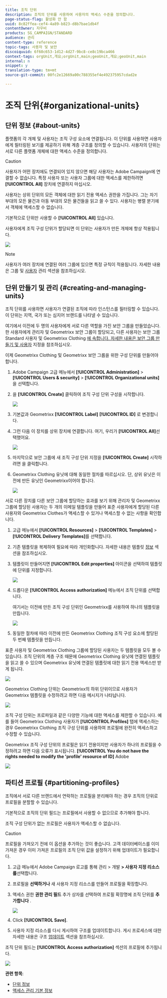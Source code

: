 ```yaml
---
title: 조직 단위
description: 조직의 단위를 사용하여 사용자의 액세스 수준을 정의합니다.
page-status-flag: 활성화 안 함
uuid: 8c82ffea-cef4-4a89-b823-d8b7bae1db4f
contentOwner: 자우비
products: SG_CAMPAIGN/STANDARD
audience: 관리
content-type: reference
topic-tags: 사용자 및 보안
discoiquuid: 6f60c653-1d12-4d27-9bc8-ce8c19bca466
context-tags: orgUnit,개요;orgUnit,main;geoUnit,개요;geoUnit,main
internal: n
snippet: y
translation-type: tm+mt
source-git-commit: 00fc2e12669a00c788355ef4e492375957cdad2e

---
```



# 조직 단위{#organizational-units}

## 단위 정보 {#about-units}

플랫폼의 각 개체 및 사용자는 조직 구성 요소에 연결됩니다. 이 단위를 사용하면 사용자에게 필터링된 보기를 제공하기 위해 계층 구조를 정의할 수 있습니다. 사용자의 단위는 서로 다른 플랫폼 개체에 대한 액세스 수준을 정의합니다.

>[!CAUTION]
>
>사용자가 어떤 장치에도 연결되어 있지 않으면 해당 사용자는 Adobe Campaign에 연결할 수 없습니다. 특정 사용자 또는 사용자 그룹에 대한 액세스를 제한하려면 **[!UICONTROL All]** 장치에 연결하지 마십시오.

사용자는 상위 단위의 모든 객체에 대한 읽기 전용 액세스 권한을 가집니다. 그는 자기 부대의 모든 물건과 아동 부대의 모든 물건들을 읽고 쓸 수 있다. 사용자는 병렬 분기에서 객체에 액세스할 수 없습니다.

기본적으로 단위만 사용할 수 **[!UICONTROL All]** 있습니다.

사용자에게 조직 구성 단위가 할당되면 이 단위는 사용자가 만든 개체에 항상 적용됩니다.

![](assets/user_management_2.png)

>[!NOTE]
>
>사용자가 여러 장치에 연결된 여러 그룹에 있으면 특정 규칙이 적용됩니다. 자세한 내용은 그룹 및 [사용자](../../administration/using/managing-groups-and-users.md) 관리 섹션을 참조하십시오.

## 단위 만들기 및 관리 {#creating-and-managing-units}

조직 단위를 사용하면 사용자가 연결된 조직에 따라 인스턴스를 필터링할 수 있습니다. 이 단위는 지역, 국가 또는 심지어 브랜드를 나타낼 수 있습니다.

여기에서 이전에 두 명의 사용자에게 서로 다른 역할을 가진 보안 그룹을 만들었습니다.한 사용자에게 관리자 및 Geometrixx 보안 그룹이 할당되고, 다른 사용자는 보안 그룹 Standard 사용자 및 Geometrixx Clothing [에 속합니다. 자세한 내용은 보안 그룹 만들기 및 사용자](../../administration/using/managing-groups-and-users.md#creating-a-security-group-and-assigning-users) 지정을 참조하십시오.

이제 Geometrixx Clothing 및 Geometrixx 보안 그룹을 위한 구성 단위를 만들어야 합니다.

1. Adobe Campaign 고급 메뉴에서 **[!UICONTROL Administration]** &gt; **[!UICONTROL Users & security]** &gt; **[!UICONTROL Organizational units]**&#x200B;을 선택합니다.
1. 을 **[!UICONTROL Create]** 클릭하여 조직 구성 단위 구성을 시작합니다.

   ![](assets/manage_units_1.png)

1. 기본값과 Geometrixx **[!UICONTROL Label]** **[!UICONTROL ID]** 로 변경합니다.
1. 그런 다음 이 장치를 상위 장치에 연결합니다. 여기, 우리가 **[!UICONTROL All]**&#x200B;선택했어요.

   ![](assets/manage_units_2.png)

1. 마지막으로 보안 그룹에 새 조직 구성 단위 지정을 **[!UICONTROL Create]** 시작하려면 을 클릭합니다.
1. Geometrixx Clothing 유닛에 대해 동일한 절차를 따르십시오. 단, 상위 유닛은 이전에 만든 유닛인 Geometrixx이어야 합니다.

   ![](assets/manage_units_3.png)

서로 다른 장치를 다른 보안 그룹에 할당하는 효과를 보기 위해 관리자 및 Geometrixx 그룹에 할당된 사용자는 두 개의 이메일 템플릿을 만들어 표준 사용자에게 할당된 다른 사용자와 Geometrixx Clothes가 액세스할 수 있거나 액세스할 수 없는 사항을 확인합니다.

1. 고급 메뉴에서 **[!UICONTROL Resources]** &gt; **[!UICONTROL Templates]** &gt; **[!UICONTROL Delivery Templates]**&#x200B;를 선택합니다.
1. 기존 템플릿을 복제하여 필요에 따라 개인화합니다. 자세한 내용은 템플릿 [정보](../../start/using/about-templates.md) 섹션을 참조하십시오.
1. 템플릿이 만들어지면 **[!UICONTROL Edit properties]** 아이콘을 선택하여 템플릿에 단위를 지정합니다.

   ![](assets/manage_units_6.png)

1. 드롭다운 **[!UICONTROL Access authorization]** 메뉴에서 조직 단위를 선택합니다.

   여기서는 이전에 만든 조직 구성 단위인 Geometrixx를 사용하여 하나의 템플릿을 만듭니다.

   ![](assets/manage_units_5.png)

1. 동일한 절차에 따라 이전에 만든 Geometrixx Clothing 조직 구성 요소에 할당된 두 번째 템플릿을 만듭니다.

표준 사용자 및 Geometrixx Clothing 그룹에 할당된 사용자는 두 템플릿을 모두 볼 수 있습니다. 조직 단위의 계층 구조 때문에 Geometrixx Clothing 유닛에 연결된 템플릿을 읽고 쓸 수 있으며 Geometrixx 유닛에 연결된 템플릿에 대한 읽기 전용 액세스만 받게 됩니다.

![](assets/manage_units_7.png)

Geometrixx Clothing 단위는 Geometrixx의 하위 단위이므로 사용자가 Geometrixx 템플릿을 수정하려고 하면 다음 메시지가 나타납니다.

![](assets/manage_units_8.png)

조직 구성 단위는 프로파일과 같은 다양한 기능에 대한 액세스를 제한할 수 있습니다. 예를 들어 Geometrixx Clothing 사용자가 **[!UICONTROL Profiles]** 탭에 액세스하는 경우 Geometrixx Clothing 조직 구성 단위를 사용하여 프로필에 완전히 액세스하고 수정할 수 있습니다.

Geometrixx 조직 구성 단위의 프로필은 읽기 전용이지만 사용자가 하나의 프로필을 수정하려고 하면 다음 오류가 표시됩니다. **[!UICONTROL You do not have the rights needed to modify the 'profile' resource of ID]** Adobe

![](assets/manage_units_10.png)

## 파티션 프로필 {#partitioning-profiles}

조직에서 서로 다른 브랜드에서 연락하는 프로필을 분리해야 하는 경우 조직의 단위로 프로필을 분할할 수 있습니다.

기본적으로 조직의 단위 필드는 프로필에서 사용할 수 없으므로 추가해야 합니다.

조직 구성 단위가 없는 프로필은 사용자가 액세스할 수 없습니다.

>[!CAUTION]
>
>프로필을 가져오기 전에 이 옵션을 추가하는 것이 좋습니다. 고객 데이터베이스를 이미 가져온 경우 이미 가져온 프로필의 조직 단위 값을 설정하기 위해 업데이트가 필요합니다.

1. 고급 메뉴에서 Adobe Campaign 로고를 통해 관리 &gt; 개발 **&gt; 사용자 지정 리소스를**&#x200B;선택합니다.
1. 프로필을 **선택하거나** 새 사용자 지정 리소스를 만들어 프로필을 확장합니다.
1. 액세스 권한 **권한 관리 필드** 추가 상자를 선택하여 프로필 확장명에 조직 단위를 **추가합니다** .

   ![](assets/user_management_9.png)

1. Click **[!UICONTROL Save]**.
1. 사용자 지정 리소스를 다시 게시하여 구조를 업데이트합니다. 게시 프로세스에 대한 자세한 내용은 구조 [업데이트](../../developing/using/data-model-concepts.md) 섹션을 참조하십시오.

조직 단위 필드는 **[!UICONTROL Access authorization]** 섹션의 프로필에 추가됩니다.

![](assets/user_management_10.png)

**관련 항목**:

* [단위 정보](../../administration/using/organizational-units.md#about-units)
* [액세스 관리 기본 정보](../../administration/using/about-access-management.md)

